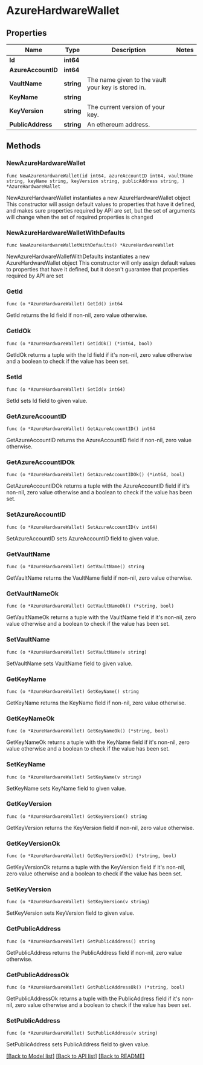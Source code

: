 # AzureHardwareWallet

## Properties

Name | Type | Description | Notes
------------ | ------------- | ------------- | -------------
**Id** | **int64** |  | 
**AzureAccountID** | **int64** |  | 
**VaultName** | **string** | The name given to the vault your key is stored in. | 
**KeyName** | **string** |  | 
**KeyVersion** | **string** | The current version of your key. | 
**PublicAddress** | **string** | An ethereum address. | 

## Methods

### NewAzureHardwareWallet

`func NewAzureHardwareWallet(id int64, azureAccountID int64, vaultName string, keyName string, keyVersion string, publicAddress string, ) *AzureHardwareWallet`

NewAzureHardwareWallet instantiates a new AzureHardwareWallet object
This constructor will assign default values to properties that have it defined,
and makes sure properties required by API are set, but the set of arguments
will change when the set of required properties is changed

### NewAzureHardwareWalletWithDefaults

`func NewAzureHardwareWalletWithDefaults() *AzureHardwareWallet`

NewAzureHardwareWalletWithDefaults instantiates a new AzureHardwareWallet object
This constructor will only assign default values to properties that have it defined,
but it doesn't guarantee that properties required by API are set

### GetId

`func (o *AzureHardwareWallet) GetId() int64`

GetId returns the Id field if non-nil, zero value otherwise.

### GetIdOk

`func (o *AzureHardwareWallet) GetIdOk() (*int64, bool)`

GetIdOk returns a tuple with the Id field if it's non-nil, zero value otherwise
and a boolean to check if the value has been set.

### SetId

`func (o *AzureHardwareWallet) SetId(v int64)`

SetId sets Id field to given value.


### GetAzureAccountID

`func (o *AzureHardwareWallet) GetAzureAccountID() int64`

GetAzureAccountID returns the AzureAccountID field if non-nil, zero value otherwise.

### GetAzureAccountIDOk

`func (o *AzureHardwareWallet) GetAzureAccountIDOk() (*int64, bool)`

GetAzureAccountIDOk returns a tuple with the AzureAccountID field if it's non-nil, zero value otherwise
and a boolean to check if the value has been set.

### SetAzureAccountID

`func (o *AzureHardwareWallet) SetAzureAccountID(v int64)`

SetAzureAccountID sets AzureAccountID field to given value.


### GetVaultName

`func (o *AzureHardwareWallet) GetVaultName() string`

GetVaultName returns the VaultName field if non-nil, zero value otherwise.

### GetVaultNameOk

`func (o *AzureHardwareWallet) GetVaultNameOk() (*string, bool)`

GetVaultNameOk returns a tuple with the VaultName field if it's non-nil, zero value otherwise
and a boolean to check if the value has been set.

### SetVaultName

`func (o *AzureHardwareWallet) SetVaultName(v string)`

SetVaultName sets VaultName field to given value.


### GetKeyName

`func (o *AzureHardwareWallet) GetKeyName() string`

GetKeyName returns the KeyName field if non-nil, zero value otherwise.

### GetKeyNameOk

`func (o *AzureHardwareWallet) GetKeyNameOk() (*string, bool)`

GetKeyNameOk returns a tuple with the KeyName field if it's non-nil, zero value otherwise
and a boolean to check if the value has been set.

### SetKeyName

`func (o *AzureHardwareWallet) SetKeyName(v string)`

SetKeyName sets KeyName field to given value.


### GetKeyVersion

`func (o *AzureHardwareWallet) GetKeyVersion() string`

GetKeyVersion returns the KeyVersion field if non-nil, zero value otherwise.

### GetKeyVersionOk

`func (o *AzureHardwareWallet) GetKeyVersionOk() (*string, bool)`

GetKeyVersionOk returns a tuple with the KeyVersion field if it's non-nil, zero value otherwise
and a boolean to check if the value has been set.

### SetKeyVersion

`func (o *AzureHardwareWallet) SetKeyVersion(v string)`

SetKeyVersion sets KeyVersion field to given value.


### GetPublicAddress

`func (o *AzureHardwareWallet) GetPublicAddress() string`

GetPublicAddress returns the PublicAddress field if non-nil, zero value otherwise.

### GetPublicAddressOk

`func (o *AzureHardwareWallet) GetPublicAddressOk() (*string, bool)`

GetPublicAddressOk returns a tuple with the PublicAddress field if it's non-nil, zero value otherwise
and a boolean to check if the value has been set.

### SetPublicAddress

`func (o *AzureHardwareWallet) SetPublicAddress(v string)`

SetPublicAddress sets PublicAddress field to given value.



[[Back to Model list]](../README.md#documentation-for-models) [[Back to API list]](../README.md#documentation-for-api-endpoints) [[Back to README]](../README.md)


